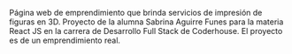 Página web de emprendimiento que brinda servicios de impresión de figuras en 3D. Proyecto de la alumna Sabrina Aguirre Funes para la materia React JS en la carrera de Desarrollo Full Stack de Coderhouse. El proyecto es de un emprendimiento real.
